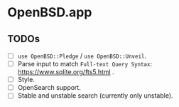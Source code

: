 # OpenBSD.app

## TODOs

- [ ] `use OpenBSD::Pledge` / `use OpenBSD::Unveil`.
- [ ] Parse input to match `Full-text Query Syntax`: https://www.sqlite.org/fts5.html .
- [ ] Style.
- [ ] OpenSearch support.
- [ ] Stable and unstable search (currently only unstable).
